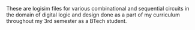 These are logisim files for various combinational and sequential circuits in the domain of digital logic and design done as a part of my curriculum throughout my 3rd semester as a BTech student. 
